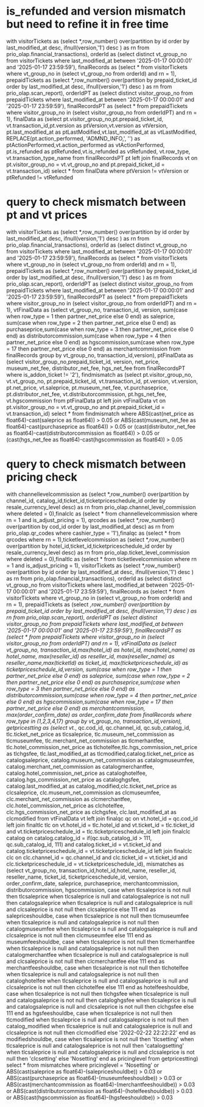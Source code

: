# is_refunded and version mismatch but need to refine it in free time

with visitorTickets as (select *,row_number() over(partition by id order by last_modified_at desc, ifnull(version,'1') desc ) as rn from prio_olap.financial_transactions), orderId as (select distinct vt_group_no from visitorTickets where last_modified_at between '2025-01-17 00:00:01' and '2025-01-17 23:59:59'), finalRecords as (select * from visitorTickets where vt_group_no in (select vt_group_no from orderId) and rn = 1), prepaidTickets as (select *,row_number() over(partition by prepaid_ticket_id order by last_modified_at desc, ifnull(version,'1') desc ) as rn from prio_olap.scan_report), orderIdPT as (select distinct visitor_group_no from prepaidTickets where last_modified_at between '2025-01-17 00:00:01' and '2025-01-17 23:59:59'), finalRecordsPT as (select * from prepaidTickets where visitor_group_no in (select visitor_group_no from orderIdPT) and rn = 1), finalData as (select pt.visitor_group_no,pt.prepaid_ticket_id, vt.transaction_id,pt.version as ptVersion,vt.version as vtVersion, pt.last_modified_at as ptLastModified,vt.last_modified_at as vtLastModified, REPLACE(pt.action_performed, 'ADMND_INFO,', '') as ptActionPerformed,vt.action_performed as vtActionPerformed, pt.is_refunded as ptRefunded,vt.is_refunded as vtRefunded, vt.row_type, vt.transaction_type_name  from finalRecordsPT pt left join finalRecords vt on pt.visitor_group_no = vt.vt_group_no and pt.prepaid_ticket_id = vt.transaction_id) select * from finalData where ptVersion != vtVersion or ptRefunded != vtRefunded


# query to check mismatch between pt and vt prices

with visitorTickets as (select *,row_number() over(partition by id order by last_modified_at desc, ifnull(version,'1') desc ) as rn from prio_olap.financial_transactions), orderId as (select distinct vt_group_no from visitorTickets where last_modified_at between '2025-01-17 00:00:01' and '2025-01-17 23:59:59'), finalRecords as (select * from visitorTickets where vt_group_no in (select vt_group_no from orderId) and rn = 1), prepaidTickets as (select *,row_number() over(partition by prepaid_ticket_id order by last_modified_at desc, ifnull(version,'1') desc ) as rn from prio_olap.scan_report), orderIdPT as (select distinct visitor_group_no from prepaidTickets where last_modified_at between '2025-01-17 00:00:01' and '2025-01-17 23:59:59'), finalRecordsPT as (select * from prepaidTickets where visitor_group_no in (select visitor_group_no from orderIdPT) and rn = 1), vtFinalData as  (select vt_group_no, transaction_id, version, sum(case when row_type = 1 then partner_net_price else 0 end) as saleprice, sum(case when row_type = 2 then partner_net_price else 0 end) as purchaseprice,sum(case when row_type = 3 then partner_net_price else 0 end) as distributorcommission,sum(case when row_type = 4 then partner_net_price else 0 end) as hgscommission,sum(case when row_type = 17 then partner_net_price else 0 end) as merchantcommission from finalRecords group by vt_group_no, transaction_id,version), ptFinalData as (select visitor_group_no,prepaid_ticket_id, version, net_price, museum_net_fee, distributor_net_fee, hgs_net_fee from finalRecordsPT where is_addon_ticket != '2'), findmismatch as (select pt.visitor_group_no, vt.vt_group_no, pt.prepaid_ticket_id, vt.transaction_id, pt.version, vt.version, pt.net_price, vt.saleprice, pt.museum_net_fee, vt.purchaseprice, pt.distributor_net_fee, vt.distributorcommission, pt.hgs_net_fee, vt.hgscommission from ptFinalData pt left join vtFinalData vt on pt.visitor_group_no = vt.vt_group_no and pt.prepaid_ticket_id = vt.transaction_id) select * from findmismatch where ABS(cast(net_price as float64)-cast(saleprice as float64)) > 0.05 or ABS(cast(museum_net_fee as float64)-cast(purchaseprice as float64)) > 0.05 or (cast(distributor_net_fee as float64)-cast(distributorcommission as float64)) > 0.05 or (cast(hgs_net_fee as float64)-cast(hgscommission as float64)) > 0.05


# query to check mismatch between pricing check

with channellevelcommission as (select *,row_number() over(partition by channel_id, catalog_id,ticket_id,ticketpriceschedule_id order by resale_currency_level desc) as rn from prio_olap.channel_level_commission where deleted = 0),finalclc as (select * from channellevelcommission where rn = 1 and is_adjust_pricing = 1), qrcodes as (select *,row_number() over(partition by cod_id order by last_modified_at desc) as rn from prio_olap.qr_codes where cashier_type = '1'),finalqc as (select * from qrcodes where rn = 1),ticketlevelcommission as (select *,row_number() over(partition by hotel_id,ticket_id,ticketpriceschedule_id order by resale_currency_level desc) as rn from prio_olap.ticket_level_commission where deleted = 0),finaltlc as (select * from ticketlevelcommission where rn = 1 and is_adjust_pricing = 1), visitorTickets as (select *,row_number() over(partition by id order by last_modified_at desc, ifnull(version,'1') desc ) as rn from prio_olap.financial_transactions), orderId as (select distinct vt_group_no from visitorTickets where last_modified_at between '2025-01-17 00:00:01' and '2025-01-17 23:59:59'), finalRecords as (select * from visitorTickets where vt_group_no in (select vt_group_no from orderId) and rn = 1), prepaidTickets as (select *,row_number() over(partition by prepaid_ticket_id order by last_modified_at desc, ifnull(version,'1') desc ) as rn from prio_olap.scan_report), orderIdPT as (select distinct visitor_group_no from prepaidTickets where last_modified_at between '2025-01-17 00:00:01' and '2025-01-17 23:59:59'), finalRecordsPT as (select * from prepaidTickets where visitor_group_no in (select visitor_group_no from orderIdPT) and rn = 1), vtFinalData as  (select vt_group_no, transaction_id,max(hotel_id) as hotel_id, max(hotel_name) as hotel_name, max(reseller_id) as reseller_id, max(reseller_name) as reseller_name,max(ticketId) as ticket_id, max(ticketpriceschedule_id) as ticketpriceschedule_id,version, sum(case when row_type = 1 then partner_net_price else 0 end) as saleprice, sum(case when row_type = 2 then partner_net_price else 0 end) as purchaseprice,sum(case when row_type = 3 then partner_net_price else 0 end) as distributorcommission,sum(case when row_type = 4 then partner_net_price else 0 end) as hgscommission,sum(case when row_type = 17 then partner_net_price else 0 end) as merchantcommission, max(order_confirm_date) as order_confirm_date from finalRecords where row_type in (1,2,3,4,17) group by vt_group_no, transaction_id,version), getpricestting as (select vt.*, qc.cod_id, qc.channel_id, qc.sub_catalog_id, tlc.ticket_net_price as tlcsaleprice, tlc.museum_net_commission as tlcmuseumfee, tlc.merchant_net_commission as tlcmerhantfee, tlc.hotel_commission_net_price as tlchotelfee,tlc.hgs_commission_net_price as tlchgsfee, tlc.last_modified_at as tlcmodified,catalog.ticket_net_price as catalogsaleprice, catalog.museum_net_commission as catalogmuseumfee, catalog.merchant_net_commission as catalogmerchantfee, catalog.hotel_commission_net_price as cataloghotelfee, catalog.hgs_commission_net_price as cataloghgsfee, catalog.last_modified_at as catalog_modified,clc.ticket_net_price as clcsaleprice, clc.museum_net_commission as clcmuseumfee, clc.merchant_net_commission as clcmerchantfee, clc.hotel_commission_net_price as clchotelfee, clc.hgs_commission_net_price as clchgsfee, clc.last_modified_at as clcmodified from vtFinalData vt left join finalqc qc on vt.hotel_id = qc.cod_id left join finaltlc tlc on vt.hotel_id = tlc.hotel_id and vt.ticket_id = tlc.ticket_id and vt.ticketpriceschedule_id = tlc.ticketpriceschedule_id left join finalclc catalog on catalog.catalog_id = if(qc.sub_catalog_id > 111, qc.sub_catalog_id, 111) and catalog.ticket_id = vt.ticket_id and catalog.ticketpriceschedule_id = vt.ticketpriceschedule_id left join finalclc clc on clc.channel_id = qc.channel_id and clc.ticket_id = vt.ticket_id and clc.ticketpriceschedule_id = vt.ticketpriceschedule_id), mismatches as (select vt_group_no, transaction_id,hotel_id,hotel_name, reseller_id, reseller_name, ticket_id, ticketpriceschedule_id, version, order_confirm_date, saleprice, purchaseprice, merchantcommission, distributorcommission, hgscommission, case when tlcsaleprice is not null then tlcsaleprice when tlcsaleprice is null and catalogsaleprice is not null then catalogsaleprice when tlcsaleprice is null and catalogsaleprice is null and clcsaleprice is not null then clcsaleprice else 111 end as salepriceshouldbe, 
case when tlcsaleprice is not null then tlcmuseumfee when tlcsaleprice is null and catalogsaleprice is not null then catalogmuseumfee when tlcsaleprice is null and catalogsaleprice is null and clcsaleprice is not null then clcmuseumfee else 111 end as museumfeeshouldbe,
case when tlcsaleprice is not null then tlcmerhantfee when tlcsaleprice is null and catalogsaleprice is not null then catalogmerchantfee when tlcsaleprice is null and catalogsaleprice is null and clcsaleprice is not null then clcmerchantfee else 111 end as merchantfeeshouldbe,
case when tlcsaleprice is not null then tlchotelfee when tlcsaleprice is null and catalogsaleprice is not null then cataloghotelfee when tlcsaleprice is null and catalogsaleprice is null and clcsaleprice is not null then clchotelfee else 111 end as hotelfeeshouldbe,
case when tlcsaleprice is not null then tlchgsfee when tlcsaleprice is null and catalogsaleprice is not null then cataloghgsfee when tlcsaleprice is null and catalogsaleprice is null and clcsaleprice is not null then clchgsfee else 111 end as hgsfeeshouldbe,
case when tlcsaleprice is not null then tlcmodified when tlcsaleprice is null and catalogsaleprice is not null then catalog_modified when tlcsaleprice is null and catalogsaleprice is null and clcsaleprice is not null then clcmodified else '2022-02-22 22:22:22' end as modifiedshouldbe,
case when tlcsaleprice is not null then 'tlcsetting' when tlcsaleprice is null and catalogsaleprice is not null then 'catalogsetting' when tlcsaleprice is null and catalogsaleprice is null and clcsaleprice is not null then 'clcsetting' else 'Nosetting' end as pricinglevel from getpricestting) select * from mismatches where pricinglevel = 'Nosetting' or ABS(cast(saleprice as float64)-(salepriceshouldbe)) > 0.03 or ABS(cast(purchaseprice as float64)-(museumfeeshouldbe)) > 0.03 or ABS(cast(merchantcommission as float64)-(merchantfeeshouldbe)) > 0.03 or ABS(cast(distributorcommission as float64)-(hotelfeeshouldbe)) > 0.03 or ABS(cast(hgscommission as float64)-(hgsfeeshouldbe)) > 0.03